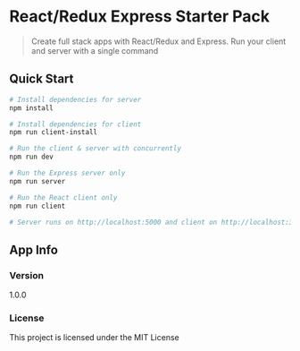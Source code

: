 # React/Redux Express Starter Pack

> Create full stack apps with React/Redux and Express. Run your client and server with a single command

## Quick Start

``` bash
# Install dependencies for server
npm install

# Install dependencies for client
npm run client-install

# Run the client & server with concurrently
npm run dev

# Run the Express server only
npm run server

# Run the React client only
npm run client

# Server runs on http://localhost:5000 and client on http://localhost:3000
```

## App Info

### Version

1.0.0

### License

This project is licensed under the MIT License
